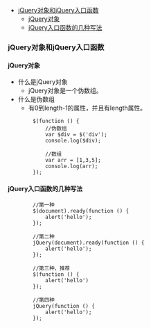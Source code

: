 - [jQuery对象和jQuery入口函数](#jquery对象和jquery入口函数)
	- [jQuery对象](#jquery对象)
	- [jQuery入口函数的几种写法](#jquery入口函数的几种写法)


### jQuery对象和jQuery入口函数

#### jQuery对象

- 什么是jQuery对象
	- jQuery对象是一个伪数组。
- 什么是伪数组
	- 有0到length-1的属性，并且有length属性。
```
        $(function () {
            //伪数组
            var $div = $('div');
            console.log($div);

            //数组
            var arr = [1,3,5];
            console.log(arr);
        });
```

####  jQuery入口函数的几种写法

```
        //第一种
        $(document).ready(function () {
            alert('hello');
        });
        
        //第二种
        jQuery(document).ready(function () {
            alert('hello');
        });

        //第三种，推荐
        $(function () {
            alert('hello')
        });

        //第四种
        jQuery(function () {
            alert('hello');
        });
```